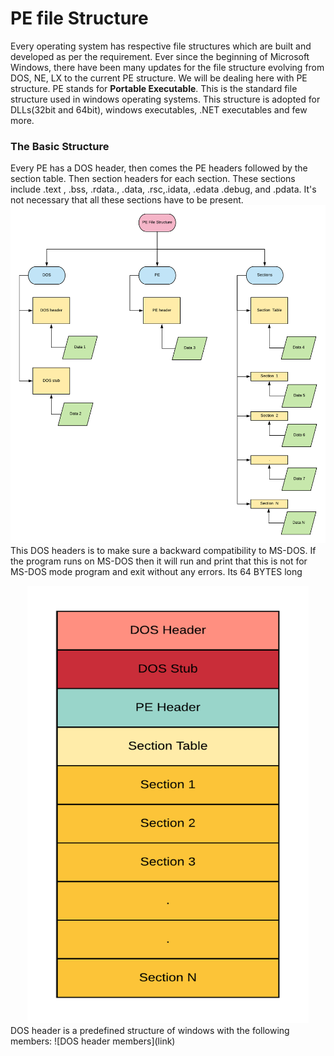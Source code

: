 # PE file Structure
Every operating system has respective file structures which are built and developed as per the requirement. Ever since the beginning of Microsoft Windows, there have been many updates for the file structure evolving from DOS, NE, LX to the current  PE structure. We will be dealing here with PE structure.
PE stands for **Portable Executable**.  This is the standard file structure used in windows operating systems. This structure is adopted for DLLs(32bit and 64bit), windows executables, .NET executables and few more. 
### The Basic Structure
Every PE has a DOS header, then comes the PE headers followed by the section table. Then section headers for each section. These sections include .text , .bss, .rdata., .data,  .rsc,.idata, .edata .debug, and .pdata. It's not necessary that all these sections have to be present. 
![Structure 1](https://github.com/AshwAthi8/PEsniffer/blob/master/PE_File_Structure/images/pe1.png)
This DOS headers is to make sure a backward compatibility to MS-DOS. If the program runs on MS-DOS then it will run and print that this is not for MS-DOS mode program and exit without any errors. Its 64 BYTES long
<div align="center">
<img src="https://github.com/AshwAthi8/PEsniffer/blob/master/PE_File_Structure/images/pe2.png" width="450" height="700">
</div>
DOS header is a predefined structure of windows with the following members:
![DOS header members](link)
